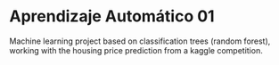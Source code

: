 # Aprendizaje Automático 01
Machine learning project based on classification trees (random forest), working with the housing price prediction from a kaggle competition.
